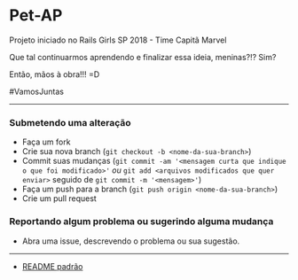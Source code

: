 # Pet-AP

Projeto iniciado no Rails Girls SP 2018 - Time Capitã Marvel

Que tal continuarmos aprendendo e finalizar essa ideia, meninas?!? Sim?

Então, mãos à obra!!! =D

#VamosJuntas

____________________________



### Submetendo uma alteração

* Faça um fork
* Crie sua nova branch (`git checkout -b <nome-da-sua-branch>`)
* Commit suas mudanças (`git commit -am '<mensagem curta que indique o que foi modificado>'` *ou* `git add <arquivos modificados que quer enviar>` seguido de `git commit -m '<mensagem>'`)
* Faça um push para a branch (`git push origin <nome-da-sua-branch>`)
* Crie um pull request


### Reportando algum problema ou sugerindo alguma mudança

* Abra uma issue, descrevendo o problema ou sua sugestão.


---

* [README padrão](readme_settings.md)
